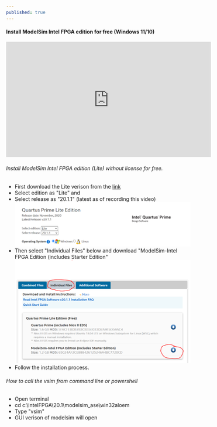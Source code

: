 ```yaml
---
published: true
---
```

#### Install ModelSim Intel FPGA edition for free (Windows 11/10)
<iframe width="560" height="315" src="https://www.youtube.com/embed/drvAa9gzD2E" title="YouTube video player" frameborder="0" allow="accelerometer; autoplay; clipboard-write; encrypted-media; gyroscope; picture-in-picture" allowfullscreen></iframe>

###### Install ModelSim Intel FPGA edition (Lite) without license for free.
 - First download the Lite verison from the [link](http://gestyy.com/epSGsV)
 - Select edition as "Lite" and
 - Select release as "20.1.1" (latest as of recording this video)
 ![modelsim_install_1.PNG](https://github.com/Adil3495/adil3495.github.io/blob/master/images/modelsim_install_1.PNG?raw=true)
 - Then select "Individual Files" below and download "ModelSim-Intel FPGA Edition (includes Starter Edition"
 ![modelsim_intall_2](https://github.com/Adil3495/adil3495.github.io/blob/master/images/modelsim_install_2.PNG?raw=true)
 - Follow the installation process.
 
###### How to call the vsim from command line or powershell
 - Open terminal
 - cd c:\intelFPGA\20.1\modelsim_ase\win32aloem
 - Type "vsim"
 - GUI verison of modelsim will open
